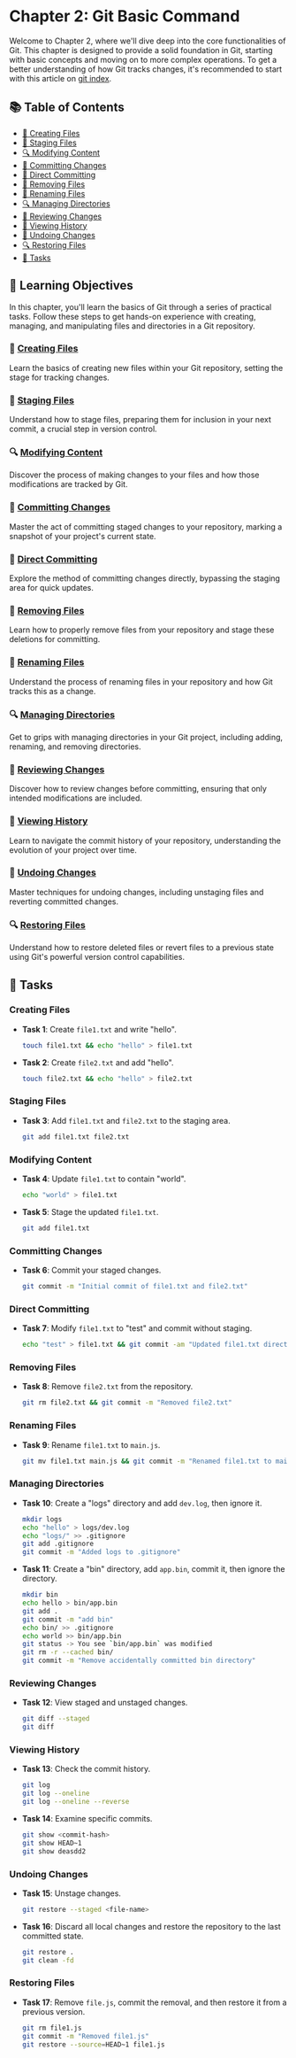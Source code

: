 # Chapter 2: Git Basic Command

Welcome to Chapter 2, where we'll dive deep into the core functionalities of Git. This chapter is designed to provide a solid foundation in Git, starting with basic concepts and moving on to more complex operations. To get a better understanding of how Git tracks changes, it's recommended to start with this article on [git index](https://www.javatpoint.com/git-index).


## 📚 Table of Contents
- [📜 Creating Files](#-creating-files)
- [💎 Staging Files](#-staging-files)
- [🔍 Modifying Content](#-modifying-content)
- [📖 Committing Changes](#-committing-changes)
- [👀 Direct Committing](#-direct-committing)
- [🏃 Removing Files](#-removing-files)
- [📖 Renaming Files](#-renaming-files)
- [🔍 Managing Directories](#-managing-directories)
- [👀 Reviewing Changes](#-reviewing-changes)
- [👀 Viewing History](#-viewing-history)
- [🏃 Undoing Changes](#-undoing-changes)
- [🔍 Restoring Files](#-restoring-files)
- [📝 Tasks](#-tasks)

## 🎯 Learning Objectives

In this chapter, you'll learn the basics of Git through a series of practical tasks. Follow these steps to get hands-on experience with creating, managing, and manipulating files and directories in a Git repository.


### 📜 [Creating Files](#creating-files)

Learn the basics of creating new files within your Git repository, setting the stage for tracking changes.

### 💎 [Staging Files](#staging-files)

Understand how to stage files, preparing them for inclusion in your next commit, a crucial step in version control.

### 🔍 [Modifying Content](#modifying-content)

Discover the process of making changes to your files and how those modifications are tracked by Git.

### 📖 [Committing Changes](#committing-changes)

Master the act of committing staged changes to your repository, marking a snapshot of your project's current state.

### 👀 [Direct Committing](#direct-committing)

Explore the method of committing changes directly, bypassing the staging area for quick updates.

### 🏃 [Removing Files](#removing-files)

Learn how to properly remove files from your repository and stage these deletions for committing.

### 📖 [Renaming Files](#renaming-files)

Understand the process of renaming files in your repository and how Git tracks this as a change.

### 🔍 [Managing Directories](#managing-directories)

Get to grips with managing directories in your Git project, including adding, renaming, and removing directories.

### 👀 [Reviewing Changes](#reviewing-changes)

Discover how to review changes before committing, ensuring that only intended modifications are included.

### 👀 [Viewing History](#viewing-history)

Learn to navigate the commit history of your repository, understanding the evolution of your project over time.

### 🏃 [Undoing Changes](#undoing-changes)

Master techniques for undoing changes, including unstaging files and reverting committed changes.

### 🔍 [Restoring Files](#restoring-files)

Understand how to restore deleted files or revert files to a previous state using Git's powerful version control capabilities.


## 📝 Tasks

### Creating Files

- **Task 1**: Create `file1.txt` and write "hello".
  ```bash
  touch file1.txt && echo "hello" > file1.txt
  ```       

- **Task 2**: Create `file2.txt` and add "hello".
  ```bash 
  touch file2.txt && echo "hello" > file2.txt 
  ```

### Staging Files

- **Task 3**: Add `file1.txt` and `file2.txt` to the staging area.
  ```bash
  git add file1.txt file2.txt
  ```

### Modifying Content

- **Task 4**: Update `file1.txt` to contain "world".
    ```bash
  echo "world" > file1.txt
  ```

- **Task 5**: Stage the updated `file1.txt`.
    ```bash
  git add file1.txt
  ```

### Committing Changes

- **Task 6**: Commit your staged changes.
    ```bash
  git commit -m "Initial commit of file1.txt and file2.txt"
    ```

### Direct Committing

- **Task 7**: Modify `file1.txt` to "test" and commit without staging.
  ```bash
  echo "test" > file1.txt && git commit -am "Updated file1.txt directly"
  ```

### Removing Files

- **Task 8**: Remove `file2.txt` from the repository.
  ```bash
  git rm file2.txt && git commit -m "Removed file2.txt"
  ```

### Renaming Files

- **Task 9**: Rename `file1.txt` to `main.js`.
    ```bash
  git mv file1.txt main.js && git commit -m "Renamed file1.txt to main.js"
    ```

### Managing Directories

- **Task 10**: Create a "logs" directory and add `dev.log`, then ignore it.
  ```bash
  mkdir logs
  echo "hello" > logs/dev.log
  echo "logs/" >> .gitignore
  git add .gitignore
  git commit -m "Added logs to .gitignore"
    ```

- **Task 11**: Create a "bin" directory, add `app.bin`, commit it, then ignore the directory.
  ```bash
  mkdir bin
  echo hello > bin/app.bin
  git add .
  git commit -m "add bin"
  echo bin/ >> .gitignore
  echo world >> bin/app.bin
  git status -> You see `bin/app.bin` was modified
  git rm -r --cached bin/
  git commit -m "Remove accidentally committed bin directory"
  ```
    

### Reviewing Changes

- **Task 12**: View staged and unstaged changes.
  ```bash
  git diff --staged
  git diff
  ```

### Viewing History

- **Task 13**: Check the commit history.
  ```bash
  git log
  git log --oneline
  git log --oneline --reverse
  ```

- **Task 14**: Examine specific commits.
  ```bash
  git show <commit-hash>
  git show HEAD~1
  git show deasdd2
    ```

### Undoing Changes

- **Task 15**: Unstage changes.
  ```bash
  git restore --staged <file-name>
  ```

- **Task 16**: Discard all local changes and restore the repository to the last committed state.
  ```bash
  git restore .
  git clean -fd
  ```

### Restoring Files

- **Task 17**: Remove `file.js`, commit the removal, and then restore it from a previous version.
  ```bash a
  git rm file1.js
  git commit -m "Removed file1.js"
  git restore --source=HEAD~1 file1.js
  ```
